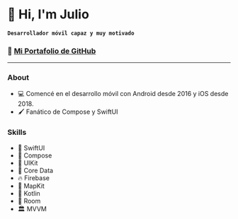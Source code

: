 # 👋 Hi, I'm Julio

**`Desarrollador móvil capaz y muy motivado`**

### 💼 **[Mi Portafolio de GitHub](https://github.com/femertux/mobile-portfolio)**

---

### About
- 💻 Comencé en el desarrollo móvil con Android desde 2016 y iOS desde 2018.
- 🖌️ Fanático de Compose y SwiftUI



 ### Skills
- 🎨 SwiftUI
- 🎨 Compose
- 📐 UIKit
- 💽 Core Data
- 🔥 Firebase
- 📍 MapKit
- 🤖 Kotlin
- 💾 Room
- 🏛️ MVVM

